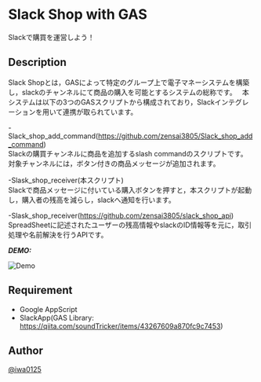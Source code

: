 # Slack Shop with GAS
Slackで購買を運営しよう！

## Description
Slack Shopとは，GASによって特定のグループ上で電子マネーシステムを構築し，slackのチャンネルにて商品の購入を可能とするシステムの総称です。  
本システムは以下の3つのGASスクリプトから構成されており，Slackインテグレーションを用いて連携が取られています。

-Slack_shop_add_command(https://github.com/zensai3805/Slack_shop_add_command)  
Slackの購買チャンネルに商品を追加するslash commandのスクリプトです。  
対象チャンネルには，ボタン付きの商品メッセージが追加されます。  

-Slask_shop_receiver(本スクリプト)  
Slackで商品メッセージに付いている購入ボタンを押すと，本スクリプトが起動し，購入者の残高を減らし，slackへ通知を行います。  

-Slask_shop_receiver(https://github.com/zensai3805/slack_shop_api)  
SpreadSheetに記述されたユーザーの残高情報やslackのID情報等を元に，取引処理や名前解決を行うAPIです。  

***DEMO:***

![Demo](https://camo.qiitausercontent.com/89f1c06c3154c3229be8e1c2f2b6f836eea82b44/68747470733a2f2f71696974612d696d6167652d73746f72652e73332e616d617a6f6e6177732e636f6d2f302f3231313232352f30356530333736342d613461382d383631632d313132622d3634306634643538373162372e6a706567)

## Requirement

- Google AppScript
- SlackApp(GAS Library: https://qiita.com/soundTricker/items/43267609a870fc9c7453)

## Author

[@iwa0125](https://twitter.com/iwa0125)
